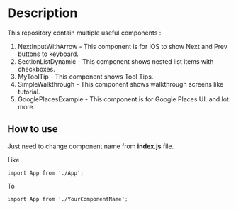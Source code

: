 # Description
This repository contain multiple useful components :

1. NextInputWithArrow - This component is for iOS to show Next and Prev buttons to keyboard.
2. SectionListDynamic - This component shows nested list items with checkboxes.
3. MyToolTip - This component shows Tool Tips.
4. SimpleWalkthrough - This component shows walkthrough screens like tutorial.
5. GooglePlacesExample - This component is for Google Places UI.
and lot more.

## How to use 
Just need to change component name from <b>index.js</b> file.

Like<br>
```
import App from './App';
```
To
```
import App from './YourComponentName';
```
